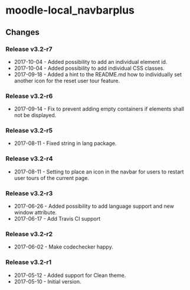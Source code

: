 moodle-local_navbarplus
========================

Changes
-------

### Release v3.2-r7

* 2017-10-04 - Added possibility to add an individual element id.
* 2017-10-04 - Added possibility to add individual CSS classes.
* 2017-09-18 - Added a hint to the README.md how to individually set another icon for the reset user tour feature.

### Release v3.2-r6

* 2017-09-14 - Fix to prevent adding empty containers if elements shall not be displayed.

### Release v3.2-r5

* 2017-08-11 - Fixed string in lang package.

### Release v3.2-r4

* 2017-08-11 - Setting to place an icon in the navbar for users to restart user tours of the current page.

### Release v3.2-r3

* 2017-06-26 - Added possibility to add language support and new window attribute.
* 2017-06-17 - Add Travis CI support

### Release v3.2-r2

* 2017-06-02 - Make codechecker happy.

### Release v3.2-r1

* 2017-05-12 - Added support for Clean theme.
* 2017-05-10 - Initial version.

